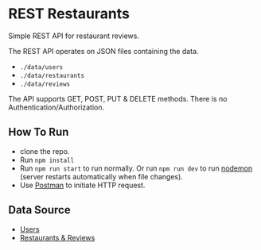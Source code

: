 # REST Restaurants
Simple REST API for restaurant reviews. 

The REST API operates on JSON files containing the data.
- `./data/users`
- `./data/restaurants`
- `./data/reviews`

The API supports GET, POST, PUT & DELETE methods. There is no Authentication/Authorization.

## How To Run
- clone the repo.
- Run `npm install`
- Run `npm run start` to run normally. Or run `npm run dev` to run [nodemon](https://www.npmjs.com/package/nodemon) (server restarts automatically when file changes).
- Use [Postman](https://www.postman.com/) to initiate HTTP request.

## Data Source
- [Users](https://randomuser.me/)
- [Restaurants & Reviews](https://gist.github.com/yoobi55/5d36f13e902a75225a39a8caa5556551)